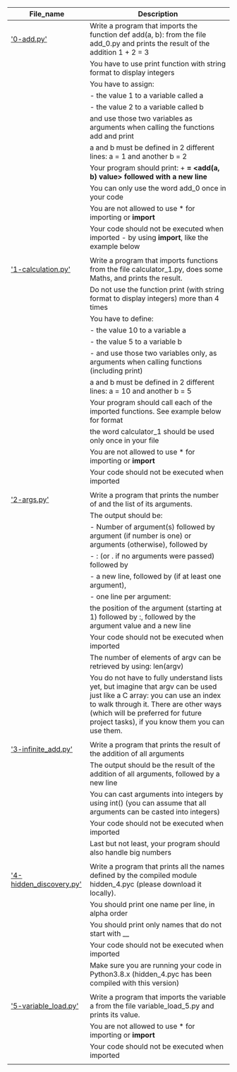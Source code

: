 File_name | Description
--- | ---
['0-add.py'](0-add.py) | Write a program that imports the function def add(a, b): from the file add_0.py and prints the result of the addition 1 + 2 = 3
 || You have to use print function with string format to display integers
 || You have to assign:
 || - the value 1 to a variable called a
 || - the value 2 to a variable called b
 || and use those two variables as arguments when calling the functions add and print
 || a and b must be defined in 2 different lines: a = 1 and another b = 2
 || Your program should print: <a value> + <b value> = <add(a, b) value> followed with a new line
 || You can only use the word add_0 once in your code
 || You are not allowed to use * for importing or __import__
 || Your code should not be executed when imported - by using __import__, like the example below
 ||
['1-calculation.py'](1-calculation.py) | Write a program that imports functions from the file calculator_1.py, does some Maths, and prints the result.
 || Do not use the function print (with string format to display integers) more than 4 times
 || You have to define:
 || - the value 10 to a variable a
 || - the value 5 to a variable b
 || - and use those two variables only, as arguments when calling functions (including print)
 || a and b must be defined in 2 different lines: a = 10 and another b = 5
 || Your program should call each of the imported functions. See example below for format
 || the word calculator_1 should be used only once in your file
 || You are not allowed to use * for importing or __import__
 || Your code should not be executed when imported
 ||
['2-args.py'](2-args.py) | Write a program that prints the number of and the list of its arguments.
 || The output should be:
 || - Number of argument(s) followed by argument (if number is one) or arguments (otherwise), followed by
 || - : (or . if no arguments were passed) followed by
 || - a new line, followed by (if at least one argument),
 || - one line per argument:
 ||      the position of the argument (starting at 1) followed by :, followed by the argument value and a new line
 || Your code should not be executed when imported
 || The number of elements of argv can be retrieved by using: len(argv)
 || You do not have to fully understand lists yet, but imagine that argv can be used just like a C array: you can use an index to walk through it. There are other ways (which will be preferred for future project tasks), if you know them you can use them.
 ||
['3-infinite_add.py'](3-infinite_add.py) | Write a program that prints the result of the addition of all arguments
 || The output should be the result of the addition of all arguments, followed by a new line
 || You can cast arguments into integers by using int() (you can assume that all arguments can be casted into integers)
 || Your code should not be executed when imported
 || Last but not least, your program should also handle big numbers
 ||
['4-hidden_discovery.py'](4-hidden_discovery.py) | Write a program that prints all the names defined by the compiled module hidden_4.pyc (please download it locally).
 || You should print one name per line, in alpha order
 || You should print only names that do not start with __
 || Your code should not be executed when imported
 || Make sure you are running your code in Python3.8.x (hidden_4.pyc has been compiled with this version)
 ||
['5-variable_load.py'](5-variable_load.py) | Write a program that imports the variable a from the file variable_load_5.py and prints its value.
 || You are not allowed to use * for importing or __import__
 || Your code should not be executed when imported
 ||